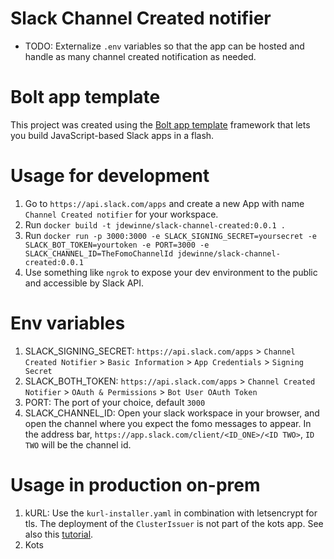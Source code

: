 Slack Channel Created notifier
=============================

+ TODO: Externalize `.env` variables so that the app can be hosted and handle as many channel created notification as needed.


Bolt app template
=================

This project was created using the [Bolt app template](https://slack.dev/bolt) framework that lets you build JavaScript-based Slack apps in a flash.


Usage for development
=====================

1. Go to `https://api.slack.com/apps` and create a new App with name `Channel Created notifier` for your workspace.
1. Run `docker build -t jdewinne/slack-channel-created:0.0.1 .`
1. Run `docker run -p 3000:3000 -e SLACK_SIGNING_SECRET=yoursecret -e SLACK_BOT_TOKEN=yourtoken -e PORT=3000 -e SLACK_CHANNEL_ID=TheFomoChannelId jdewinne/slack-channel-created:0.0.1`
1. Use something like `ngrok` to expose your dev environment to the public and accessible by Slack API.

Env variables
=============

1. SLACK_SIGNING_SECRET: `https://api.slack.com/apps` > `Channel Created Notifier` > `Basic Information` > `App Credentials` > `Signing Secret`
1. SLACK_BOTH_TOKEN: `https://api.slack.com/apps` > `Channel Created Notifier` > `OAuth & Permissions` > `Bot User OAuth Token`
1. PORT: The port of your choice, default `3000`
1. SLACK_CHANNEL_ID: Open your slack workspace in your browser, and open the channel where you expect the fomo messages to appear. In the address bar,  `https://app.slack.com/client/<ID_ONE>/<ID TWO>`, `ID TWO` will be the channel id.


Usage in production on-prem
===========================

1. kURL: Use the `kurl-installer.yaml` in combination with letsencrypt for tls.
   The deployment of the `ClusterIssuer` is not part of the kots app. See also this [tutorial](https://projectcontour.io/guides/cert-manager/#deploy-the-lets-encrypt-cluster-issuer).
1. Kots